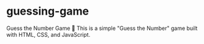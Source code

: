 # guessing-game
Guess the Number Game 🎲 This is a simple "Guess the Number" game built with HTML, CSS, and JavaScript. 
